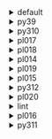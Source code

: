 <details>
<summary>default</summary>

| Platform | Dependency | Before | After | Explicit |
| -: | - | - | - | - |
| osx-arm64 |pip|23.3.1|24.0|true|
||pytest-cov|4.1.0|5.0.0|true|
||hatchling|1.21.1|1.24.2|true|
||hypothesis|6.97.4|6.103.2|true|
||pytest|8.0.0|8.2.2|true|
||polars|0.20.3|0.20.31|true|
||python|3.12.0|3.12.3|true|
||ca-certificates|2023.11.17|2024.6.2|false|
||libcxx|16.0.6|17.0.6|false|
||llvm-openmp|17.0.5|18.1.7|false|
||packaging|23.2|24.1|false|
||setuptools|68.2.2|70.0.0|false|
||tzdata|2023c|2024a|false|
||coverage|7.4.4|7.5.3|false|
||importlib-metadata|7.0.1|7.1.0|false|
||libexpat|2.5.0|2.6.2|false|
||libsqlite|3.44.2|3.46.0|false|
||libzlib|1.2.13|1.3.1|false|
||ncurses|6.4|6.5|false|
||openssl|3.2.0|3.3.1|false|
||pluggy|1.4.0|1.5.0|false|
||trove-classifiers|2024.1.8|2024.5.22|false|
||wheel|0.41.3|0.43.0|false|
||zipp|3.17.0|3.19.2|false|
||libopenblas|0.3.25|0.3.27|false|
||numpy|1.26.2|1.26.4|false|
||libblas|20_osxarm64_openblas|22_osxarm64_openblas|false|
||libcblas|20_osxarm64_openblas|22_osxarm64_openblas|false|
||libgfortran|13_2_0_hd922786_1|13_2_0_hd922786_3|false|
||libgfortran5|hf226fd6_1|hf226fd6_3|false|
||liblapack|20_osxarm64_openblas|22_osxarm64_openblas|false|
| win-64 |pip|23.3.2|24.0|true|
||pytest-cov|4.1.0|5.0.0|true|
||hatchling|1.21.1|1.24.2|true|
||hypothesis|6.97.4|6.103.2|true|
||pytest|8.0.0|8.2.2|true|
||polars|0.20.6|0.20.31|true|
||python|3.12.1|3.12.3|true|
||typing_extensions|4.9.0||false|
||ca-certificates|2023.11.17|2024.6.2|false|
||packaging|23.2|24.1|false|
||setuptools|69.0.3|70.0.0|false|
||tzdata|2023d|2024a|false|
||coverage|7.4.4|7.5.3|false|
||importlib-metadata|7.0.1|7.1.0|false|
||intel-openmp|2024.0.0|2024.1.0|false|
||libexpat|2.5.0|2.6.2|false|
||libhwloc|2.9.3|2.10.0|false|
||libsqlite|3.44.2|3.46.0|false|
||libzlib|1.2.13|1.3.1|false|
||mkl|2024.0.0|2024.1.0|false|
||openssl|3.2.1|3.3.1|false|
||pluggy|1.4.0|1.5.0|false|
||tbb|2021.11.0|2021.12.0|false|
||trove-classifiers|2024.1.8|2024.5.22|false|
||vc14_runtime|14.38.33130|14.40.33810|false|
||vs2015_runtime|14.38.33130|14.40.33810|false|
||wheel|0.42.0|0.43.0|false|
||zipp|3.17.0|3.19.2|false|
||libxml2|2.12.4|2.12.7|false|
||numpy|1.26.3|1.26.4|false|
||libblas|21_win64_mkl|22_win64_mkl|false|
||libcblas|21_win64_mkl|22_win64_mkl|false|
||liblapack|21_win64_mkl|22_win64_mkl|false|
||vc|hcf57466_18|h8a93ad2_20|false|
| osx-64 |pip|23.3.2|24.0|true|
||pytest-cov|4.1.0|5.0.0|true|
||hatchling|1.21.1|1.24.2|true|
||hypothesis|6.97.4|6.103.2|true|
||pytest|8.0.0|8.2.2|true|
||polars|0.20.6|0.20.31|true|
||python|3.12.1|3.12.3|true|
||ca-certificates|2023.11.17|2024.6.2|false|
||libcxx|16.0.6|17.0.6|false|
||llvm-openmp|17.0.6|18.1.7|false|
||packaging|23.2|24.1|false|
||setuptools|69.0.3|70.0.0|false|
||tzdata|2023d|2024a|false|
||coverage|7.4.4|7.5.3|false|
||importlib-metadata|7.0.1|7.1.0|false|
||libexpat|2.5.0|2.6.2|false|
||libsqlite|3.44.2|3.46.0|false|
||libzlib|1.2.13|1.3.1|false|
||ncurses|6.4|6.5|false|
||openssl|3.2.1|3.3.1|false|
||pluggy|1.4.0|1.5.0|false|
||trove-classifiers|2024.1.8|2024.5.22|false|
||wheel|0.42.0|0.43.0|false|
||zipp|3.17.0|3.19.2|false|
||libopenblas|0.3.26|0.3.27|false|
||numpy|1.26.3|1.26.4|false|
||libblas|21_osx64_openblas|22_osx64_openblas|false|
||libcblas|21_osx64_openblas|22_osx64_openblas|false|
||libgfortran|13_2_0_h97931a8_2|13_2_0_h97931a8_3|false|
||libgfortran5|h2873a65_2|h2873a65_3|false|
||liblapack|21_osx64_openblas|22_osx64_openblas|false|
| linux-64 |pip|23.3.2|24.0|true|
||pytest-cov|4.1.0|5.0.0|true|
||hatchling|1.21.1|1.24.2|true|
||hypothesis|6.97.4|6.103.2|true|
||pytest|8.0.0|8.2.2|true|
||polars|0.20.6|0.20.31|true|
||python|3.12.1|3.12.3|true|
||ca-certificates|2023.11.17|2024.6.2|false|
||packaging|23.2|24.1|false|
||setuptools|69.0.3|70.0.0|false|
||tzdata|2023d|2024a|false|
||coverage|7.4.4|7.5.3|false|
||importlib-metadata|7.0.1|7.1.0|false|
||libexpat|2.5.0|2.6.2|false|
||libsqlite|3.44.2|3.46.0|false|
||libzlib|1.2.13|1.3.1|false|
||ncurses|6.4|6.5|false|
||openssl|3.2.1|3.3.1|false|
||pluggy|1.4.0|1.5.0|false|
||trove-classifiers|2024.1.8|2024.5.22|false|
||wheel|0.42.0|0.43.0|false|
||zipp|3.17.0|3.19.2|false|
||libopenblas|0.3.26|0.3.27|false|
||numpy|1.26.3|1.26.4|false|
||ld_impl_linux-64|h41732ed_0|hf3520f5_4|false|
||libblas|21_linux64_openblas|22_linux64_openblas|false|
||libcblas|21_linux64_openblas|22_linux64_openblas|false|
||libgcc-ng|h807b86a_4|h77fa898_9|false|
||libgfortran-ng|h69a702a_4|h69a702a_9|false|
||libgfortran5|ha4646dd_4|h3d2ce59_9|false|
||libgomp|h807b86a_4|h77fa898_9|false|
||liblapack|21_linux64_openblas|22_linux64_openblas|false|
||libstdcxx-ng|h7e041cc_4|hc0a3c3a_9|false|

</details>

<details>
<summary>py39</summary>

| Platform | Dependency | Before | After | Explicit |
| -: | - | - | - | - |
| osx-arm64 |pip|23.3.2|24.0|true|
||pytest-cov|4.1.0|5.0.0|true|
||hatchling|1.21.1|1.24.2|true|
||hypothesis|6.97.1|6.103.2|true|
||pytest|8.0.0|8.2.2|true|
||polars|0.20.6|0.20.31|true|
||python|3.9.18|3.9.19|true|
||ca-certificates|2023.11.17|2024.6.2|false|
||libcxx|16.0.6|17.0.6|false|
||llvm-openmp|17.0.6|18.1.7|false|
||packaging|23.2|24.1|false|
||setuptools|69.0.3|70.0.0|false|
||tzdata|2023d|2024a|false|
||coverage|7.4.4|7.5.3|false|
||importlib-metadata|7.0.1|7.1.0|false|
||libsqlite|3.44.2|3.46.0|false|
||libzlib|1.2.13|1.3.1|false|
||ncurses|6.4|6.5|false|
||openssl|3.2.0|3.3.1|false|
||pluggy|1.4.0|1.5.0|false|
||trove-classifiers|2024.1.8|2024.5.22|false|
||typing_extensions|4.9.0|4.12.2|false|
||wheel|0.42.0|0.43.0|false|
||zipp|3.17.0|3.19.2|false|
||libopenblas|0.3.26|0.3.27|false|
||numpy|1.26.3|1.26.4|false|
||libblas|21_osxarm64_openblas|22_osxarm64_openblas|false|
||libcblas|21_osxarm64_openblas|22_osxarm64_openblas|false|
||libgfortran|13_2_0_hd922786_2|13_2_0_hd922786_3|false|
||libgfortran5|hf226fd6_2|hf226fd6_3|false|
||liblapack|21_osxarm64_openblas|22_osxarm64_openblas|false|
| win-64 |pip|23.3.2|24.0|true|
||pytest-cov|4.1.0|5.0.0|true|
||hatchling|1.21.1|1.24.2|true|
||hypothesis|6.97.4|6.103.2|true|
||pytest|8.0.0|8.2.2|true|
||polars|0.20.6|0.20.31|true|
||python|3.9.18|3.9.19|true|
||ca-certificates|2023.11.17|2024.6.2|false|
||packaging|23.2|24.1|false|
||setuptools|69.0.3|70.0.0|false|
||tzdata|2023d|2024a|false|
||coverage|7.4.4|7.5.3|false|
||importlib-metadata|7.0.1|7.1.0|false|
||intel-openmp|2024.0.0|2024.1.0|false|
||libhwloc|2.9.3|2.10.0|false|
||libsqlite|3.44.2|3.46.0|false|
||libzlib|1.2.13|1.3.1|false|
||mkl|2024.0.0|2024.1.0|false|
||openssl|3.2.1|3.3.1|false|
||pluggy|1.4.0|1.5.0|false|
||tbb|2021.11.0|2021.12.0|false|
||trove-classifiers|2024.1.8|2024.5.22|false|
||typing_extensions|4.9.0|4.12.2|false|
||vc14_runtime|14.38.33130|14.40.33810|false|
||vs2015_runtime|14.38.33130|14.40.33810|false|
||wheel|0.42.0|0.43.0|false|
||zipp|3.17.0|3.19.2|false|
||libxml2|2.12.4|2.12.7|false|
||numpy|1.26.3|1.26.4|false|
||libblas|21_win64_mkl|22_win64_mkl|false|
||libcblas|21_win64_mkl|22_win64_mkl|false|
||liblapack|21_win64_mkl|22_win64_mkl|false|
||vc|hcf57466_18|h8a93ad2_20|false|
| osx-64 |pip|23.3.2|24.0|true|
||pytest-cov|4.1.0|5.0.0|true|
||hatchling|1.21.1|1.24.2|true|
||hypothesis|6.97.4|6.103.2|true|
||pytest|8.0.0|8.2.2|true|
||polars|0.20.6|0.20.31|true|
||python|3.9.18|3.9.19|true|
||ca-certificates|2023.11.17|2024.6.2|false|
||libcxx|16.0.6|17.0.6|false|
||llvm-openmp|17.0.6|18.1.7|false|
||packaging|23.2|24.1|false|
||setuptools|69.0.3|70.0.0|false|
||tzdata|2023d|2024a|false|
||coverage|7.4.4|7.5.3|false|
||importlib-metadata|7.0.1|7.1.0|false|
||libsqlite|3.44.2|3.46.0|false|
||libzlib|1.2.13|1.3.1|false|
||ncurses|6.4|6.5|false|
||openssl|3.2.1|3.3.1|false|
||pluggy|1.4.0|1.5.0|false|
||trove-classifiers|2024.1.8|2024.5.22|false|
||typing_extensions|4.9.0|4.12.2|false|
||wheel|0.42.0|0.43.0|false|
||zipp|3.17.0|3.19.2|false|
||libopenblas|0.3.26|0.3.27|false|
||numpy|1.26.3|1.26.4|false|
||libblas|21_osx64_openblas|22_osx64_openblas|false|
||libcblas|21_osx64_openblas|22_osx64_openblas|false|
||libgfortran|13_2_0_h97931a8_2|13_2_0_h97931a8_3|false|
||libgfortran5|h2873a65_2|h2873a65_3|false|
||liblapack|21_osx64_openblas|22_osx64_openblas|false|
| linux-64 |pip|23.3.2|24.0|true|
||pytest-cov|4.1.0|5.0.0|true|
||hatchling|1.21.1|1.24.2|true|
||hypothesis|6.97.4|6.103.2|true|
||pytest|8.0.0|8.2.2|true|
||polars|0.20.6|0.20.31|true|
||python|3.9.18|3.9.19|true|
||ca-certificates|2023.11.17|2024.6.2|false|
||packaging|23.2|24.1|false|
||setuptools|69.0.3|70.0.0|false|
||tzdata|2023d|2024a|false|
||coverage|7.4.4|7.5.3|false|
||importlib-metadata|7.0.1|7.1.0|false|
||libsqlite|3.44.2|3.46.0|false|
||libzlib|1.2.13|1.3.1|false|
||ncurses|6.4|6.5|false|
||openssl|3.2.1|3.3.1|false|
||pluggy|1.4.0|1.5.0|false|
||trove-classifiers|2024.1.8|2024.5.22|false|
||typing_extensions|4.9.0|4.12.2|false|
||wheel|0.42.0|0.43.0|false|
||zipp|3.17.0|3.19.2|false|
||libopenblas|0.3.26|0.3.27|false|
||numpy|1.26.3|1.26.4|false|
||ld_impl_linux-64|h41732ed_0|hf3520f5_4|false|
||libblas|21_linux64_openblas|22_linux64_openblas|false|
||libcblas|21_linux64_openblas|22_linux64_openblas|false|
||libgcc-ng|h807b86a_4|h77fa898_9|false|
||libgfortran-ng|h69a702a_4|h69a702a_9|false|
||libgfortran5|ha4646dd_4|h3d2ce59_9|false|
||libgomp|h807b86a_4|h77fa898_9|false|
||liblapack|21_linux64_openblas|22_linux64_openblas|false|
||libstdcxx-ng|h7e041cc_4|hc0a3c3a_9|false|

</details>

<details>
<summary>py310</summary>

| Platform | Dependency | Before | After | Explicit |
| -: | - | - | - | - |
| osx-arm64 |pip|23.3.2|24.0|true|
||pytest-cov|4.1.0|5.0.0|true|
||hatchling|1.21.1|1.24.2|true|
||hypothesis|6.97.1|6.103.2|true|
||pytest|8.0.0|8.2.2|true|
||polars|0.20.6|0.20.31|true|
||python|3.10.13|3.10.14|true|
||ca-certificates|2023.11.17|2024.6.2|false|
||libcxx|16.0.6|17.0.6|false|
||llvm-openmp|17.0.6|18.1.7|false|
||packaging|23.2|24.1|false|
||setuptools|69.0.3|70.0.0|false|
||tzdata|2023d|2024a|false|
||coverage|7.4.4|7.5.3|false|
||importlib-metadata|7.0.1|7.1.0|false|
||libsqlite|3.44.2|3.46.0|false|
||libzlib|1.2.13|1.3.1|false|
||ncurses|6.4|6.5|false|
||openssl|3.2.0|3.3.1|false|
||pluggy|1.4.0|1.5.0|false|
||trove-classifiers|2024.1.8|2024.5.22|false|
||typing_extensions|4.9.0|4.12.2|false|
||wheel|0.42.0|0.43.0|false|
||zipp|3.17.0|3.19.2|false|
||libopenblas|0.3.26|0.3.27|false|
||numpy|1.26.3|1.26.4|false|
||libblas|21_osxarm64_openblas|22_osxarm64_openblas|false|
||libcblas|21_osxarm64_openblas|22_osxarm64_openblas|false|
||libgfortran|13_2_0_hd922786_2|13_2_0_hd922786_3|false|
||libgfortran5|hf226fd6_2|hf226fd6_3|false|
||liblapack|21_osxarm64_openblas|22_osxarm64_openblas|false|
| win-64 |pip|23.3.2|24.0|true|
||pytest-cov|4.1.0|5.0.0|true|
||hatchling|1.21.1|1.24.2|true|
||hypothesis|6.97.4|6.103.2|true|
||pytest|8.0.0|8.2.2|true|
||polars|0.20.6|0.20.31|true|
||python|3.10.13|3.10.14|true|
||ca-certificates|2023.11.17|2024.6.2|false|
||packaging|23.2|24.1|false|
||setuptools|69.0.3|70.0.0|false|
||tzdata|2023d|2024a|false|
||coverage|7.4.4|7.5.3|false|
||importlib-metadata|7.0.1|7.1.0|false|
||intel-openmp|2024.0.0|2024.1.0|false|
||libhwloc|2.9.3|2.10.0|false|
||libsqlite|3.44.2|3.46.0|false|
||libzlib|1.2.13|1.3.1|false|
||mkl|2024.0.0|2024.1.0|false|
||openssl|3.2.1|3.3.1|false|
||pluggy|1.4.0|1.5.0|false|
||tbb|2021.11.0|2021.12.0|false|
||trove-classifiers|2024.1.8|2024.5.22|false|
||typing_extensions|4.9.0|4.12.2|false|
||vc14_runtime|14.38.33130|14.40.33810|false|
||vs2015_runtime|14.38.33130|14.40.33810|false|
||wheel|0.42.0|0.43.0|false|
||zipp|3.17.0|3.19.2|false|
||libxml2|2.12.4|2.12.7|false|
||numpy|1.26.3|1.26.4|false|
||libblas|21_win64_mkl|22_win64_mkl|false|
||libcblas|21_win64_mkl|22_win64_mkl|false|
||liblapack|21_win64_mkl|22_win64_mkl|false|
||vc|hcf57466_18|h8a93ad2_20|false|
| osx-64 |pip|23.3.2|24.0|true|
||pytest-cov|4.1.0|5.0.0|true|
||hatchling|1.21.1|1.24.2|true|
||hypothesis|6.97.4|6.103.2|true|
||pytest|8.0.0|8.2.2|true|
||polars|0.20.6|0.20.31|true|
||python|3.10.13|3.10.14|true|
||ca-certificates|2023.11.17|2024.6.2|false|
||libcxx|16.0.6|17.0.6|false|
||llvm-openmp|17.0.6|18.1.7|false|
||packaging|23.2|24.1|false|
||setuptools|69.0.3|70.0.0|false|
||tzdata|2023d|2024a|false|
||coverage|7.4.4|7.5.3|false|
||importlib-metadata|7.0.1|7.1.0|false|
||libsqlite|3.44.2|3.46.0|false|
||libzlib|1.2.13|1.3.1|false|
||ncurses|6.4|6.5|false|
||openssl|3.2.1|3.3.1|false|
||pluggy|1.4.0|1.5.0|false|
||trove-classifiers|2024.1.8|2024.5.22|false|
||typing_extensions|4.9.0|4.12.2|false|
||wheel|0.42.0|0.43.0|false|
||zipp|3.17.0|3.19.2|false|
||libopenblas|0.3.26|0.3.27|false|
||numpy|1.26.3|1.26.4|false|
||libblas|21_osx64_openblas|22_osx64_openblas|false|
||libcblas|21_osx64_openblas|22_osx64_openblas|false|
||libgfortran|13_2_0_h97931a8_2|13_2_0_h97931a8_3|false|
||libgfortran5|h2873a65_2|h2873a65_3|false|
||liblapack|21_osx64_openblas|22_osx64_openblas|false|
| linux-64 |pip|23.3.2|24.0|true|
||pytest-cov|4.1.0|5.0.0|true|
||hatchling|1.21.1|1.24.2|true|
||hypothesis|6.97.4|6.103.2|true|
||pytest|8.0.0|8.2.2|true|
||polars|0.20.6|0.20.31|true|
||python|3.10.13|3.10.14|true|
||ca-certificates|2023.11.17|2024.6.2|false|
||packaging|23.2|24.1|false|
||setuptools|69.0.3|70.0.0|false|
||tzdata|2023d|2024a|false|
||coverage|7.4.4|7.5.3|false|
||importlib-metadata|7.0.1|7.1.0|false|
||libsqlite|3.44.2|3.46.0|false|
||libzlib|1.2.13|1.3.1|false|
||ncurses|6.4|6.5|false|
||openssl|3.2.1|3.3.1|false|
||pluggy|1.4.0|1.5.0|false|
||trove-classifiers|2024.1.8|2024.5.22|false|
||typing_extensions|4.9.0|4.12.2|false|
||wheel|0.42.0|0.43.0|false|
||zipp|3.17.0|3.19.2|false|
||libopenblas|0.3.26|0.3.27|false|
||numpy|1.26.3|1.26.4|false|
||ld_impl_linux-64|h41732ed_0|hf3520f5_4|false|
||libblas|21_linux64_openblas|22_linux64_openblas|false|
||libcblas|21_linux64_openblas|22_linux64_openblas|false|
||libgcc-ng|h807b86a_4|h77fa898_9|false|
||libgfortran-ng|h69a702a_4|h69a702a_9|false|
||libgfortran5|ha4646dd_4|h3d2ce59_9|false|
||libgomp|h807b86a_4|h77fa898_9|false|
||liblapack|21_linux64_openblas|22_linux64_openblas|false|
||libstdcxx-ng|h7e041cc_4|hc0a3c3a_9|false|

</details>

<details>
<summary>pl017</summary>

| Platform | Dependency | Before | After | Explicit |
| -: | - | - | - | - |
| osx-arm64 |pip|23.3.2|24.0|true|
||pytest-cov|4.1.0|5.0.0|true|
||hatchling|1.21.1|1.24.2|true|
||hypothesis|6.97.1|6.103.2|true|
||pytest|8.0.0|8.2.2|true|
||ca-certificates|2023.11.17|2024.6.2|false|
||libcxx|16.0.6|17.0.6|false|
||llvm-openmp|17.0.6|18.1.7|false|
||packaging|23.2|24.1|false|
||setuptools|69.0.3|70.0.0|false|
||tzdata|2023d|2024a|false|
||coverage|7.4.4|7.5.3|false|
||importlib-metadata|7.0.1|7.1.0|false|
||libsqlite|3.45.2|3.46.0|false|
||libzlib|1.2.13|1.3.1|false|
||ncurses|6.4.20240210|6.5|false|
||openssl|3.2.1|3.3.1|false|
||pluggy|1.4.0|1.5.0|false|
||trove-classifiers|2024.1.8|2024.5.22|false|
||typing_extensions|4.9.0|4.12.2|false|
||wheel|0.42.0|0.43.0|false|
||zipp|3.17.0|3.19.2|false|
||libopenblas|0.3.26|0.3.27|false|
||libblas|21_osxarm64_openblas|22_osxarm64_openblas|false|
||libcblas|21_osxarm64_openblas|22_osxarm64_openblas|false|
||libgfortran|13_2_0_hd922786_2|13_2_0_hd922786_3|false|
||libgfortran5|hf226fd6_2|hf226fd6_3|false|
||liblapack|21_osxarm64_openblas|22_osxarm64_openblas|false|
| win-64 |pip|23.3.2|24.0|true|
||pytest-cov|4.1.0|5.0.0|true|
||hatchling|1.21.1|1.24.2|true|
||hypothesis|6.97.4|6.103.2|true|
||pytest|8.0.0|8.2.2|true|
||ca-certificates|2023.11.17|2024.6.2|false|
||packaging|23.2|24.1|false|
||setuptools|69.0.3|70.0.0|false|
||tzdata|2023d|2024a|false|
||coverage|7.4.4|7.5.3|false|
||importlib-metadata|7.0.1|7.1.0|false|
||intel-openmp|2024.0.0|2024.1.0|false|
||libhwloc|2.9.3|2.10.0|false|
||libsqlite|3.45.2|3.46.0|false|
||libzlib|1.2.13|1.3.1|false|
||mkl|2024.0.0|2024.1.0|false|
||openssl|3.2.1|3.3.1|false|
||pluggy|1.4.0|1.5.0|false|
||tbb|2021.11.0|2021.12.0|false|
||trove-classifiers|2024.1.8|2024.5.22|false|
||typing_extensions|4.9.0|4.12.2|false|
||vc14_runtime|14.38.33130|14.40.33810|false|
||vs2015_runtime|14.38.33130|14.40.33810|false|
||wheel|0.42.0|0.43.0|false|
||zipp|3.17.0|3.19.2|false|
||libxml2|2.12.4|2.12.7|false|
||libblas|21_win64_mkl|22_win64_mkl|false|
||libcblas|21_win64_mkl|22_win64_mkl|false|
||liblapack|21_win64_mkl|22_win64_mkl|false|
||vc|hcf57466_18|h8a93ad2_20|false|
| osx-64 |pip|23.3.2|24.0|true|
||pytest-cov|4.1.0|5.0.0|true|
||hatchling|1.21.1|1.24.2|true|
||hypothesis|6.97.4|6.103.2|true|
||pytest|8.0.0|8.2.2|true|
||ca-certificates|2023.11.17|2024.6.2|false|
||libcxx|16.0.6|17.0.6|false|
||llvm-openmp|17.0.6|18.1.7|false|
||packaging|23.2|24.1|false|
||setuptools|69.0.3|70.0.0|false|
||tzdata|2023d|2024a|false|
||coverage|7.4.4|7.5.3|false|
||importlib-metadata|7.0.1|7.1.0|false|
||libsqlite|3.45.2|3.46.0|false|
||libzlib|1.2.13|1.3.1|false|
||ncurses|6.4.20240210|6.5|false|
||openssl|3.2.1|3.3.1|false|
||pluggy|1.4.0|1.5.0|false|
||trove-classifiers|2024.1.8|2024.5.22|false|
||typing_extensions|4.9.0|4.12.2|false|
||wheel|0.42.0|0.43.0|false|
||zipp|3.17.0|3.19.2|false|
||libopenblas|0.3.26|0.3.27|false|
||libblas|21_osx64_openblas|22_osx64_openblas|false|
||libcblas|21_osx64_openblas|22_osx64_openblas|false|
||libgfortran|13_2_0_h97931a8_2|13_2_0_h97931a8_3|false|
||libgfortran5|h2873a65_2|h2873a65_3|false|
||liblapack|21_osx64_openblas|22_osx64_openblas|false|
| linux-64 |pip|23.3.2|24.0|true|
||pytest-cov|4.1.0|5.0.0|true|
||hatchling|1.21.1|1.24.2|true|
||hypothesis|6.97.4|6.103.2|true|
||pytest|8.0.0|8.2.2|true|
||ca-certificates|2023.11.17|2024.6.2|false|
||packaging|23.2|24.1|false|
||setuptools|69.0.3|70.0.0|false|
||tzdata|2023d|2024a|false|
||coverage|7.4.4|7.5.3|false|
||importlib-metadata|7.0.1|7.1.0|false|
||libsqlite|3.45.2|3.46.0|false|
||libzlib|1.2.13|1.3.1|false|
||ncurses|6.4.20240210|6.5|false|
||openssl|3.2.1|3.3.1|false|
||pluggy|1.4.0|1.5.0|false|
||trove-classifiers|2024.1.8|2024.5.22|false|
||typing_extensions|4.9.0|4.12.2|false|
||wheel|0.42.0|0.43.0|false|
||zipp|3.17.0|3.19.2|false|
||libopenblas|0.3.26|0.3.27|false|
||ld_impl_linux-64|h41732ed_0|hf3520f5_4|false|
||libblas|21_linux64_openblas|22_linux64_openblas|false|
||libcblas|21_linux64_openblas|22_linux64_openblas|false|
||libgcc-ng|h807b86a_4|h77fa898_9|false|
||libgfortran-ng|h69a702a_4|h69a702a_9|false|
||libgfortran5|ha4646dd_4|h3d2ce59_9|false|
||libgomp|h807b86a_4|h77fa898_9|false|
||liblapack|21_linux64_openblas|22_linux64_openblas|false|
||libstdcxx-ng|h7e041cc_4|hc0a3c3a_9|false|

</details>

<details>
<summary>pl018</summary>

| Platform | Dependency | Before | After | Explicit |
| -: | - | - | - | - |
| osx-arm64 |pip|23.3.2|24.0|true|
||pytest-cov|4.1.0|5.0.0|true|
||hatchling|1.21.1|1.24.2|true|
||hypothesis|6.97.1|6.103.2|true|
||pytest|8.0.0|8.2.2|true|
||ca-certificates|2023.11.17|2024.6.2|false|
||libcxx|16.0.6|17.0.6|false|
||llvm-openmp|17.0.6|18.1.7|false|
||packaging|23.2|24.1|false|
||setuptools|69.0.3|70.0.0|false|
||tzdata|2023d|2024a|false|
||coverage|7.4.4|7.5.3|false|
||importlib-metadata|7.0.1|7.1.0|false|
||libsqlite|3.45.2|3.46.0|false|
||libzlib|1.2.13|1.3.1|false|
||ncurses|6.4.20240210|6.5|false|
||openssl|3.2.1|3.3.1|false|
||pluggy|1.4.0|1.5.0|false|
||trove-classifiers|2024.1.8|2024.5.22|false|
||typing_extensions|4.9.0|4.12.2|false|
||wheel|0.42.0|0.43.0|false|
||zipp|3.17.0|3.19.2|false|
||libopenblas|0.3.26|0.3.27|false|
||libblas|21_osxarm64_openblas|22_osxarm64_openblas|false|
||libcblas|21_osxarm64_openblas|22_osxarm64_openblas|false|
||libgfortran|13_2_0_hd922786_2|13_2_0_hd922786_3|false|
||libgfortran5|hf226fd6_2|hf226fd6_3|false|
||liblapack|21_osxarm64_openblas|22_osxarm64_openblas|false|
| win-64 |pip|23.3.2|24.0|true|
||pytest-cov|4.1.0|5.0.0|true|
||hatchling|1.21.1|1.24.2|true|
||hypothesis|6.97.4|6.103.2|true|
||pytest|8.0.0|8.2.2|true|
||ca-certificates|2023.11.17|2024.6.2|false|
||packaging|23.2|24.1|false|
||setuptools|69.0.3|70.0.0|false|
||tzdata|2023d|2024a|false|
||coverage|7.4.4|7.5.3|false|
||importlib-metadata|7.0.1|7.1.0|false|
||intel-openmp|2024.0.0|2024.1.0|false|
||libhwloc|2.9.3|2.10.0|false|
||libsqlite|3.45.2|3.46.0|false|
||libzlib|1.2.13|1.3.1|false|
||mkl|2024.0.0|2024.1.0|false|
||openssl|3.2.1|3.3.1|false|
||pluggy|1.4.0|1.5.0|false|
||tbb|2021.11.0|2021.12.0|false|
||trove-classifiers|2024.1.8|2024.5.22|false|
||typing_extensions|4.9.0|4.12.2|false|
||vc14_runtime|14.38.33130|14.40.33810|false|
||vs2015_runtime|14.38.33130|14.40.33810|false|
||wheel|0.42.0|0.43.0|false|
||zipp|3.17.0|3.19.2|false|
||libxml2|2.12.4|2.12.7|false|
||libblas|21_win64_mkl|22_win64_mkl|false|
||libcblas|21_win64_mkl|22_win64_mkl|false|
||liblapack|21_win64_mkl|22_win64_mkl|false|
||vc|hcf57466_18|h8a93ad2_20|false|
| osx-64 |pip|23.3.2|24.0|true|
||pytest-cov|4.1.0|5.0.0|true|
||hatchling|1.21.1|1.24.2|true|
||hypothesis|6.97.4|6.103.2|true|
||pytest|8.0.0|8.2.2|true|
||ca-certificates|2023.11.17|2024.6.2|false|
||libcxx|16.0.6|17.0.6|false|
||llvm-openmp|17.0.6|18.1.7|false|
||packaging|23.2|24.1|false|
||setuptools|69.0.3|70.0.0|false|
||tzdata|2023d|2024a|false|
||coverage|7.4.4|7.5.3|false|
||importlib-metadata|7.0.1|7.1.0|false|
||libsqlite|3.45.2|3.46.0|false|
||libzlib|1.2.13|1.3.1|false|
||ncurses|6.4.20240210|6.5|false|
||openssl|3.2.1|3.3.1|false|
||pluggy|1.4.0|1.5.0|false|
||trove-classifiers|2024.1.8|2024.5.22|false|
||typing_extensions|4.9.0|4.12.2|false|
||wheel|0.42.0|0.43.0|false|
||zipp|3.17.0|3.19.2|false|
||libopenblas|0.3.26|0.3.27|false|
||libblas|21_osx64_openblas|22_osx64_openblas|false|
||libcblas|21_osx64_openblas|22_osx64_openblas|false|
||libgfortran|13_2_0_h97931a8_2|13_2_0_h97931a8_3|false|
||libgfortran5|h2873a65_2|h2873a65_3|false|
||liblapack|21_osx64_openblas|22_osx64_openblas|false|
| linux-64 |pip|23.3.2|24.0|true|
||pytest-cov|4.1.0|5.0.0|true|
||hatchling|1.21.1|1.24.2|true|
||hypothesis|6.97.4|6.103.2|true|
||pytest|8.0.0|8.2.2|true|
||ca-certificates|2023.11.17|2024.6.2|false|
||packaging|23.2|24.1|false|
||setuptools|69.0.3|70.0.0|false|
||tzdata|2023d|2024a|false|
||coverage|7.4.4|7.5.3|false|
||importlib-metadata|7.0.1|7.1.0|false|
||libsqlite|3.45.2|3.46.0|false|
||libzlib|1.2.13|1.3.1|false|
||ncurses|6.4.20240210|6.5|false|
||openssl|3.2.1|3.3.1|false|
||pluggy|1.4.0|1.5.0|false|
||trove-classifiers|2024.1.8|2024.5.22|false|
||typing_extensions|4.9.0|4.12.2|false|
||wheel|0.42.0|0.43.0|false|
||zipp|3.17.0|3.19.2|false|
||libopenblas|0.3.26|0.3.27|false|
||ld_impl_linux-64|h41732ed_0|hf3520f5_4|false|
||libblas|21_linux64_openblas|22_linux64_openblas|false|
||libcblas|21_linux64_openblas|22_linux64_openblas|false|
||libgcc-ng|h807b86a_4|h77fa898_9|false|
||libgfortran-ng|h69a702a_4|h69a702a_9|false|
||libgfortran5|ha4646dd_4|h3d2ce59_9|false|
||libgomp|h807b86a_4|h77fa898_9|false|
||liblapack|21_linux64_openblas|22_linux64_openblas|false|
||libstdcxx-ng|h7e041cc_4|hc0a3c3a_9|false|

</details>

<details>
<summary>pl014</summary>

| Platform | Dependency | Before | After | Explicit |
| -: | - | - | - | - |
| osx-arm64 |pip|23.3.2|24.0|true|
||pytest-cov|4.1.0|5.0.0|true|
||hatchling|1.21.1|1.24.2|true|
||hypothesis|6.97.2|6.103.2|true|
||pytest|8.0.0|8.2.2|true|
||ca-certificates|2023.11.17|2024.6.2|false|
||libcxx|16.0.6|17.0.6|false|
||llvm-openmp|17.0.6|18.1.7|false|
||packaging|23.2|24.1|false|
||setuptools|69.0.3|70.0.0|false|
||tzdata|2023d|2024a|false|
||coverage|7.4.4|7.5.3|false|
||importlib-metadata|7.0.1|7.1.0|false|
||libsqlite|3.45.2|3.46.0|false|
||libzlib|1.2.13|1.3.1|false|
||ncurses|6.4.20240210|6.5|false|
||openssl|3.2.1|3.3.1|false|
||pluggy|1.4.0|1.5.0|false|
||trove-classifiers|2024.1.8|2024.5.22|false|
||wheel|0.42.0|0.43.0|false|
||zipp|3.17.0|3.19.2|false|
||libopenblas|0.3.26|0.3.27|false|
||libblas|21_osxarm64_openblas|22_osxarm64_openblas|false|
||libcblas|21_osxarm64_openblas|22_osxarm64_openblas|false|
||libgfortran|13_2_0_hd922786_2|13_2_0_hd922786_3|false|
||libgfortran5|hf226fd6_2|hf226fd6_3|false|
||liblapack|21_osxarm64_openblas|22_osxarm64_openblas|false|
| win-64 |pip|23.3.2|24.0|true|
||pytest-cov|4.1.0|5.0.0|true|
||hatchling|1.21.1|1.24.2|true|
||hypothesis|6.97.4|6.103.2|true|
||pytest|8.0.0|8.2.2|true|
||ca-certificates|2023.11.17|2024.6.2|false|
||packaging|23.2|24.1|false|
||setuptools|69.0.3|70.0.0|false|
||tzdata|2023d|2024a|false|
||coverage|7.4.4|7.5.3|false|
||importlib-metadata|7.0.1|7.1.0|false|
||intel-openmp|2024.0.0|2024.1.0|false|
||libhwloc|2.9.3|2.10.0|false|
||libsqlite|3.45.2|3.46.0|false|
||libzlib|1.2.13|1.3.1|false|
||mkl|2024.0.0|2024.1.0|false|
||openssl|3.2.1|3.3.1|false|
||pluggy|1.4.0|1.5.0|false|
||tbb|2021.11.0|2021.12.0|false|
||trove-classifiers|2024.1.8|2024.5.22|false|
||vc14_runtime|14.38.33130|14.40.33810|false|
||vs2015_runtime|14.38.33130|14.40.33810|false|
||wheel|0.42.0|0.43.0|false|
||zipp|3.17.0|3.19.2|false|
||libxml2|2.12.4|2.12.7|false|
||libblas|21_win64_mkl|22_win64_mkl|false|
||libcblas|21_win64_mkl|22_win64_mkl|false|
||liblapack|21_win64_mkl|22_win64_mkl|false|
||vc|hcf57466_18|h8a93ad2_20|false|
| osx-64 |pip|23.3.2|24.0|true|
||pytest-cov|4.1.0|5.0.0|true|
||hatchling|1.21.1|1.24.2|true|
||hypothesis|6.97.4|6.103.2|true|
||pytest|8.0.0|8.2.2|true|
||ca-certificates|2023.11.17|2024.6.2|false|
||libcxx|16.0.6|17.0.6|false|
||llvm-openmp|17.0.6|18.1.7|false|
||packaging|23.2|24.1|false|
||setuptools|69.0.3|70.0.0|false|
||tzdata|2023d|2024a|false|
||coverage|7.4.4|7.5.3|false|
||importlib-metadata|7.0.1|7.1.0|false|
||libsqlite|3.45.2|3.46.0|false|
||libzlib|1.2.13|1.3.1|false|
||ncurses|6.4.20240210|6.5|false|
||openssl|3.2.1|3.3.1|false|
||pluggy|1.4.0|1.5.0|false|
||trove-classifiers|2024.1.8|2024.5.22|false|
||wheel|0.42.0|0.43.0|false|
||zipp|3.17.0|3.19.2|false|
||libopenblas|0.3.26|0.3.27|false|
||libblas|21_osx64_openblas|22_osx64_openblas|false|
||libcblas|21_osx64_openblas|22_osx64_openblas|false|
||libgfortran|13_2_0_h97931a8_2|13_2_0_h97931a8_3|false|
||libgfortran5|h2873a65_2|h2873a65_3|false|
||liblapack|21_osx64_openblas|22_osx64_openblas|false|
| linux-64 |pip|23.3.2|24.0|true|
||pytest-cov|4.1.0|5.0.0|true|
||hatchling|1.21.1|1.24.2|true|
||hypothesis|6.97.4|6.103.2|true|
||pytest|8.0.0|8.2.2|true|
||ca-certificates|2023.11.17|2024.6.2|false|
||packaging|23.2|24.1|false|
||setuptools|69.0.3|70.0.0|false|
||tzdata|2023d|2024a|false|
||coverage|7.4.4|7.5.3|false|
||importlib-metadata|7.0.1|7.1.0|false|
||libsqlite|3.45.2|3.46.0|false|
||libzlib|1.2.13|1.3.1|false|
||ncurses|6.4.20240210|6.5|false|
||openssl|3.2.1|3.3.1|false|
||pluggy|1.4.0|1.5.0|false|
||trove-classifiers|2024.1.8|2024.5.22|false|
||wheel|0.42.0|0.43.0|false|
||zipp|3.17.0|3.19.2|false|
||libopenblas|0.3.26|0.3.27|false|
||ld_impl_linux-64|h41732ed_0|hf3520f5_4|false|
||libblas|21_linux64_openblas|22_linux64_openblas|false|
||libcblas|21_linux64_openblas|22_linux64_openblas|false|
||libgcc-ng|h807b86a_4|h77fa898_9|false|
||libgfortran-ng|h69a702a_4|h69a702a_9|false|
||libgfortran5|ha4646dd_4|h3d2ce59_9|false|
||libgomp|h807b86a_4|h77fa898_9|false|
||liblapack|21_linux64_openblas|22_linux64_openblas|false|
||libstdcxx-ng|h7e041cc_4|hc0a3c3a_9|false|

</details>

<details>
<summary>pl019</summary>

| Platform | Dependency | Before | After | Explicit |
| -: | - | - | - | - |
| osx-arm64 |pip|23.3.2|24.0|true|
||pytest-cov|4.1.0|5.0.0|true|
||hatchling|1.21.1|1.24.2|true|
||hypothesis|6.97.1|6.103.2|true|
||pytest|8.0.0|8.2.2|true|
||ca-certificates|2023.11.17|2024.6.2|false|
||libcxx|16.0.6|17.0.6|false|
||llvm-openmp|17.0.6|18.1.7|false|
||packaging|23.2|24.1|false|
||setuptools|69.0.3|70.0.0|false|
||tzdata|2023d|2024a|false|
||coverage|7.4.4|7.5.3|false|
||importlib-metadata|7.0.1|7.1.0|false|
||libsqlite|3.45.2|3.46.0|false|
||libzlib|1.2.13|1.3.1|false|
||ncurses|6.4.20240210|6.5|false|
||openssl|3.2.1|3.3.1|false|
||pluggy|1.4.0|1.5.0|false|
||trove-classifiers|2024.1.8|2024.5.22|false|
||typing_extensions|4.9.0|4.12.2|false|
||wheel|0.42.0|0.43.0|false|
||zipp|3.17.0|3.19.2|false|
||libopenblas|0.3.26|0.3.27|false|
||libblas|21_osxarm64_openblas|22_osxarm64_openblas|false|
||libcblas|21_osxarm64_openblas|22_osxarm64_openblas|false|
||libgfortran|13_2_0_hd922786_2|13_2_0_hd922786_3|false|
||libgfortran5|hf226fd6_2|hf226fd6_3|false|
||liblapack|21_osxarm64_openblas|22_osxarm64_openblas|false|
| win-64 |pip|23.3.2|24.0|true|
||pytest-cov|4.1.0|5.0.0|true|
||hatchling|1.21.1|1.24.2|true|
||hypothesis|6.97.4|6.103.2|true|
||pytest|8.0.0|8.2.2|true|
||ca-certificates|2023.11.17|2024.6.2|false|
||packaging|23.2|24.1|false|
||setuptools|69.0.3|70.0.0|false|
||tzdata|2023d|2024a|false|
||coverage|7.4.4|7.5.3|false|
||importlib-metadata|7.0.1|7.1.0|false|
||intel-openmp|2024.0.0|2024.1.0|false|
||libhwloc|2.9.3|2.10.0|false|
||libsqlite|3.45.2|3.46.0|false|
||libzlib|1.2.13|1.3.1|false|
||mkl|2024.0.0|2024.1.0|false|
||openssl|3.2.1|3.3.1|false|
||pluggy|1.4.0|1.5.0|false|
||tbb|2021.11.0|2021.12.0|false|
||trove-classifiers|2024.1.8|2024.5.22|false|
||vc14_runtime|14.38.33130|14.40.33810|false|
||vs2015_runtime|14.38.33130|14.40.33810|false|
||wheel|0.42.0|0.43.0|false|
||zipp|3.17.0|3.19.2|false|
||libxml2|2.12.4|2.12.7|false|
||libblas|21_win64_mkl|22_win64_mkl|false|
||libcblas|21_win64_mkl|22_win64_mkl|false|
||liblapack|21_win64_mkl|22_win64_mkl|false|
||vc|hcf57466_18|h8a93ad2_20|false|
| osx-64 |pip|23.3.2|24.0|true|
||pytest-cov|4.1.0|5.0.0|true|
||hatchling|1.21.1|1.24.2|true|
||hypothesis|6.97.4|6.103.2|true|
||pytest|8.0.0|8.2.2|true|
||ca-certificates|2023.11.17|2024.6.2|false|
||libcxx|16.0.6|17.0.6|false|
||llvm-openmp|17.0.6|18.1.7|false|
||packaging|23.2|24.1|false|
||setuptools|69.0.3|70.0.0|false|
||tzdata|2023d|2024a|false|
||coverage|7.4.4|7.5.3|false|
||importlib-metadata|7.0.1|7.1.0|false|
||libsqlite|3.45.2|3.46.0|false|
||libzlib|1.2.13|1.3.1|false|
||ncurses|6.4.20240210|6.5|false|
||openssl|3.2.1|3.3.1|false|
||pluggy|1.4.0|1.5.0|false|
||trove-classifiers|2024.1.8|2024.5.22|false|
||typing_extensions|4.9.0|4.12.2|false|
||wheel|0.42.0|0.43.0|false|
||zipp|3.17.0|3.19.2|false|
||libopenblas|0.3.26|0.3.27|false|
||libblas|21_osx64_openblas|22_osx64_openblas|false|
||libcblas|21_osx64_openblas|22_osx64_openblas|false|
||libgfortran|13_2_0_h97931a8_2|13_2_0_h97931a8_3|false|
||libgfortran5|h2873a65_2|h2873a65_3|false|
||liblapack|21_osx64_openblas|22_osx64_openblas|false|
| linux-64 |pip|23.3.2|24.0|true|
||pytest-cov|4.1.0|5.0.0|true|
||hatchling|1.21.1|1.24.2|true|
||hypothesis|6.97.4|6.103.2|true|
||pytest|8.0.0|8.2.2|true|
||ca-certificates|2023.11.17|2024.6.2|false|
||packaging|23.2|24.1|false|
||setuptools|69.0.3|70.0.0|false|
||tzdata|2023d|2024a|false|
||coverage|7.4.4|7.5.3|false|
||importlib-metadata|7.0.1|7.1.0|false|
||libsqlite|3.45.2|3.46.0|false|
||libzlib|1.2.13|1.3.1|false|
||ncurses|6.4.20240210|6.5|false|
||openssl|3.2.1|3.3.1|false|
||pluggy|1.4.0|1.5.0|false|
||trove-classifiers|2024.1.8|2024.5.22|false|
||typing_extensions|4.9.0|4.12.2|false|
||wheel|0.42.0|0.43.0|false|
||zipp|3.17.0|3.19.2|false|
||libopenblas|0.3.26|0.3.27|false|
||ld_impl_linux-64|h41732ed_0|hf3520f5_4|false|
||libblas|21_linux64_openblas|22_linux64_openblas|false|
||libcblas|21_linux64_openblas|22_linux64_openblas|false|
||libgcc-ng|h807b86a_4|h77fa898_9|false|
||libgfortran-ng|h69a702a_4|h69a702a_9|false|
||libgfortran5|ha4646dd_4|h3d2ce59_9|false|
||libgomp|h807b86a_4|h77fa898_9|false|
||liblapack|21_linux64_openblas|22_linux64_openblas|false|
||libstdcxx-ng|h7e041cc_4|hc0a3c3a_9|false|

</details>

<details>
<summary>pl015</summary>

| Platform | Dependency | Before | After | Explicit |
| -: | - | - | - | - |
| osx-arm64 |pip|23.3.2|24.0|true|
||pytest-cov|4.1.0|5.0.0|true|
||hatchling|1.21.1|1.24.2|true|
||hypothesis|6.97.2|6.103.2|true|
||pytest|8.0.0|8.2.2|true|
||ca-certificates|2023.11.17|2024.6.2|false|
||libcxx|16.0.6|17.0.6|false|
||llvm-openmp|17.0.6|18.1.7|false|
||packaging|23.2|24.1|false|
||setuptools|69.0.3|70.0.0|false|
||tzdata|2023d|2024a|false|
||coverage|7.4.4|7.5.3|false|
||importlib-metadata|7.0.1|7.1.0|false|
||libsqlite|3.45.2|3.46.0|false|
||libzlib|1.2.13|1.3.1|false|
||ncurses|6.4.20240210|6.5|false|
||openssl|3.2.1|3.3.1|false|
||pluggy|1.4.0|1.5.0|false|
||trove-classifiers|2024.1.8|2024.5.22|false|
||wheel|0.42.0|0.43.0|false|
||zipp|3.17.0|3.19.2|false|
||libopenblas|0.3.26|0.3.27|false|
||libblas|21_osxarm64_openblas|22_osxarm64_openblas|false|
||libcblas|21_osxarm64_openblas|22_osxarm64_openblas|false|
||libgfortran|13_2_0_hd922786_2|13_2_0_hd922786_3|false|
||libgfortran5|hf226fd6_2|hf226fd6_3|false|
||liblapack|21_osxarm64_openblas|22_osxarm64_openblas|false|
| win-64 |pip|23.3.2|24.0|true|
||pytest-cov|4.1.0|5.0.0|true|
||hatchling|1.21.1|1.24.2|true|
||hypothesis|6.97.4|6.103.2|true|
||pytest|8.0.0|8.2.2|true|
||ca-certificates|2023.11.17|2024.6.2|false|
||packaging|23.2|24.1|false|
||setuptools|69.0.3|70.0.0|false|
||tzdata|2023d|2024a|false|
||coverage|7.4.4|7.5.3|false|
||importlib-metadata|7.0.1|7.1.0|false|
||intel-openmp|2024.0.0|2024.1.0|false|
||libhwloc|2.9.3|2.10.0|false|
||libsqlite|3.45.2|3.46.0|false|
||libzlib|1.2.13|1.3.1|false|
||mkl|2024.0.0|2024.1.0|false|
||openssl|3.2.1|3.3.1|false|
||pluggy|1.4.0|1.5.0|false|
||tbb|2021.11.0|2021.12.0|false|
||trove-classifiers|2024.1.8|2024.5.22|false|
||vc14_runtime|14.38.33130|14.40.33810|false|
||vs2015_runtime|14.38.33130|14.40.33810|false|
||wheel|0.42.0|0.43.0|false|
||zipp|3.17.0|3.19.2|false|
||libxml2|2.12.4|2.12.7|false|
||libblas|21_win64_mkl|22_win64_mkl|false|
||libcblas|21_win64_mkl|22_win64_mkl|false|
||liblapack|21_win64_mkl|22_win64_mkl|false|
||vc|hcf57466_18|h8a93ad2_20|false|
| osx-64 |pip|23.3.2|24.0|true|
||pytest-cov|4.1.0|5.0.0|true|
||hatchling|1.21.1|1.24.2|true|
||hypothesis|6.97.4|6.103.2|true|
||pytest|8.0.0|8.2.2|true|
||ca-certificates|2023.11.17|2024.6.2|false|
||libcxx|16.0.6|17.0.6|false|
||llvm-openmp|17.0.6|18.1.7|false|
||packaging|23.2|24.1|false|
||setuptools|69.0.3|70.0.0|false|
||tzdata|2023d|2024a|false|
||coverage|7.4.4|7.5.3|false|
||importlib-metadata|7.0.1|7.1.0|false|
||libsqlite|3.45.2|3.46.0|false|
||libzlib|1.2.13|1.3.1|false|
||ncurses|6.4.20240210|6.5|false|
||openssl|3.2.1|3.3.1|false|
||pluggy|1.4.0|1.5.0|false|
||trove-classifiers|2024.1.8|2024.5.22|false|
||wheel|0.42.0|0.43.0|false|
||zipp|3.17.0|3.19.2|false|
||libopenblas|0.3.26|0.3.27|false|
||libblas|21_osx64_openblas|22_osx64_openblas|false|
||libcblas|21_osx64_openblas|22_osx64_openblas|false|
||libgfortran|13_2_0_h97931a8_2|13_2_0_h97931a8_3|false|
||libgfortran5|h2873a65_2|h2873a65_3|false|
||liblapack|21_osx64_openblas|22_osx64_openblas|false|
| linux-64 |pip|23.3.2|24.0|true|
||pytest-cov|4.1.0|5.0.0|true|
||hatchling|1.21.1|1.24.2|true|
||hypothesis|6.97.4|6.103.2|true|
||pytest|8.0.0|8.2.2|true|
||ca-certificates|2023.11.17|2024.6.2|false|
||packaging|23.2|24.1|false|
||setuptools|69.0.3|70.0.0|false|
||tzdata|2023d|2024a|false|
||coverage|7.4.4|7.5.3|false|
||importlib-metadata|7.0.1|7.1.0|false|
||libsqlite|3.45.2|3.46.0|false|
||libzlib|1.2.13|1.3.1|false|
||ncurses|6.4.20240210|6.5|false|
||openssl|3.2.1|3.3.1|false|
||pluggy|1.4.0|1.5.0|false|
||trove-classifiers|2024.1.8|2024.5.22|false|
||wheel|0.42.0|0.43.0|false|
||zipp|3.17.0|3.19.2|false|
||libopenblas|0.3.26|0.3.27|false|
||ld_impl_linux-64|h41732ed_0|hf3520f5_4|false|
||libblas|21_linux64_openblas|22_linux64_openblas|false|
||libcblas|21_linux64_openblas|22_linux64_openblas|false|
||libgcc-ng|h807b86a_4|h77fa898_9|false|
||libgfortran-ng|h69a702a_4|h69a702a_9|false|
||libgfortran5|ha4646dd_4|h3d2ce59_9|false|
||libgomp|h807b86a_4|h77fa898_9|false|
||liblapack|21_linux64_openblas|22_linux64_openblas|false|
||libstdcxx-ng|h7e041cc_4|hc0a3c3a_9|false|

</details>

<details>
<summary>py312</summary>

| Platform | Dependency | Before | After | Explicit |
| -: | - | - | - | - |
| osx-arm64 |pip|23.3.2|24.0|true|
||pytest-cov|4.1.0|5.0.0|true|
||hatchling|1.21.1|1.24.2|true|
||hypothesis|6.97.1|6.103.2|true|
||pytest|8.0.0|8.2.2|true|
||polars|0.20.6|0.20.31|true|
||python|3.12.1|3.12.3|true|
||ca-certificates|2023.11.17|2024.6.2|false|
||libcxx|16.0.6|17.0.6|false|
||llvm-openmp|17.0.6|18.1.7|false|
||packaging|23.2|24.1|false|
||setuptools|69.0.3|70.0.0|false|
||tzdata|2023d|2024a|false|
||coverage|7.4.4|7.5.3|false|
||importlib-metadata|7.0.1|7.1.0|false|
||libexpat|2.5.0|2.6.2|false|
||libsqlite|3.44.2|3.46.0|false|
||libzlib|1.2.13|1.3.1|false|
||ncurses|6.4|6.5|false|
||openssl|3.2.0|3.3.1|false|
||pluggy|1.4.0|1.5.0|false|
||trove-classifiers|2024.1.8|2024.5.22|false|
||wheel|0.42.0|0.43.0|false|
||zipp|3.17.0|3.19.2|false|
||libopenblas|0.3.26|0.3.27|false|
||numpy|1.26.3|1.26.4|false|
||libblas|21_osxarm64_openblas|22_osxarm64_openblas|false|
||libcblas|21_osxarm64_openblas|22_osxarm64_openblas|false|
||libgfortran|13_2_0_hd922786_2|13_2_0_hd922786_3|false|
||libgfortran5|hf226fd6_2|hf226fd6_3|false|
||liblapack|21_osxarm64_openblas|22_osxarm64_openblas|false|
| win-64 |pip|23.3.2|24.0|true|
||pytest-cov|4.1.0|5.0.0|true|
||hatchling|1.21.1|1.24.2|true|
||hypothesis|6.97.4|6.103.2|true|
||pytest|8.0.0|8.2.2|true|
||polars|0.20.6|0.20.31|true|
||python|3.12.1|3.12.3|true|
||typing_extensions|4.9.0||false|
||ca-certificates|2023.11.17|2024.6.2|false|
||packaging|23.2|24.1|false|
||setuptools|69.0.3|70.0.0|false|
||tzdata|2023d|2024a|false|
||coverage|7.4.4|7.5.3|false|
||importlib-metadata|7.0.1|7.1.0|false|
||intel-openmp|2024.0.0|2024.1.0|false|
||libexpat|2.5.0|2.6.2|false|
||libhwloc|2.9.3|2.10.0|false|
||libsqlite|3.44.2|3.46.0|false|
||libzlib|1.2.13|1.3.1|false|
||mkl|2024.0.0|2024.1.0|false|
||openssl|3.2.1|3.3.1|false|
||pluggy|1.4.0|1.5.0|false|
||tbb|2021.11.0|2021.12.0|false|
||trove-classifiers|2024.1.8|2024.5.22|false|
||vc14_runtime|14.38.33130|14.40.33810|false|
||vs2015_runtime|14.38.33130|14.40.33810|false|
||wheel|0.42.0|0.43.0|false|
||zipp|3.17.0|3.19.2|false|
||libxml2|2.12.4|2.12.7|false|
||numpy|1.26.3|1.26.4|false|
||libblas|21_win64_mkl|22_win64_mkl|false|
||libcblas|21_win64_mkl|22_win64_mkl|false|
||liblapack|21_win64_mkl|22_win64_mkl|false|
||vc|hcf57466_18|h8a93ad2_20|false|
| osx-64 |pip|23.3.2|24.0|true|
||pytest-cov|4.1.0|5.0.0|true|
||hatchling|1.21.1|1.24.2|true|
||hypothesis|6.97.4|6.103.2|true|
||pytest|8.0.0|8.2.2|true|
||polars|0.20.6|0.20.31|true|
||python|3.12.1|3.12.3|true|
||ca-certificates|2023.11.17|2024.6.2|false|
||libcxx|16.0.6|17.0.6|false|
||llvm-openmp|17.0.6|18.1.7|false|
||packaging|23.2|24.1|false|
||setuptools|69.0.3|70.0.0|false|
||tzdata|2023d|2024a|false|
||coverage|7.4.4|7.5.3|false|
||importlib-metadata|7.0.1|7.1.0|false|
||libexpat|2.5.0|2.6.2|false|
||libsqlite|3.44.2|3.46.0|false|
||libzlib|1.2.13|1.3.1|false|
||ncurses|6.4|6.5|false|
||openssl|3.2.1|3.3.1|false|
||pluggy|1.4.0|1.5.0|false|
||trove-classifiers|2024.1.8|2024.5.22|false|
||wheel|0.42.0|0.43.0|false|
||zipp|3.17.0|3.19.2|false|
||libopenblas|0.3.26|0.3.27|false|
||numpy|1.26.3|1.26.4|false|
||libblas|21_osx64_openblas|22_osx64_openblas|false|
||libcblas|21_osx64_openblas|22_osx64_openblas|false|
||libgfortran|13_2_0_h97931a8_2|13_2_0_h97931a8_3|false|
||libgfortran5|h2873a65_2|h2873a65_3|false|
||liblapack|21_osx64_openblas|22_osx64_openblas|false|
| linux-64 |pip|23.3.2|24.0|true|
||pytest-cov|4.1.0|5.0.0|true|
||hatchling|1.21.1|1.24.2|true|
||hypothesis|6.97.4|6.103.2|true|
||pytest|8.0.0|8.2.2|true|
||polars|0.20.6|0.20.31|true|
||python|3.12.1|3.12.3|true|
||ca-certificates|2023.11.17|2024.6.2|false|
||packaging|23.2|24.1|false|
||setuptools|69.0.3|70.0.0|false|
||tzdata|2023d|2024a|false|
||coverage|7.4.4|7.5.3|false|
||importlib-metadata|7.0.1|7.1.0|false|
||libexpat|2.5.0|2.6.2|false|
||libsqlite|3.44.2|3.46.0|false|
||libzlib|1.2.13|1.3.1|false|
||ncurses|6.4|6.5|false|
||openssl|3.2.1|3.3.1|false|
||pluggy|1.4.0|1.5.0|false|
||trove-classifiers|2024.1.8|2024.5.22|false|
||wheel|0.42.0|0.43.0|false|
||zipp|3.17.0|3.19.2|false|
||libopenblas|0.3.26|0.3.27|false|
||numpy|1.26.3|1.26.4|false|
||ld_impl_linux-64|h41732ed_0|hf3520f5_4|false|
||libblas|21_linux64_openblas|22_linux64_openblas|false|
||libcblas|21_linux64_openblas|22_linux64_openblas|false|
||libgcc-ng|h807b86a_4|h77fa898_9|false|
||libgfortran-ng|h69a702a_4|h69a702a_9|false|
||libgfortran5|ha4646dd_4|h3d2ce59_9|false|
||libgomp|h807b86a_4|h77fa898_9|false|
||liblapack|21_linux64_openblas|22_linux64_openblas|false|
||libstdcxx-ng|h7e041cc_4|hc0a3c3a_9|false|

</details>

<details>
<summary>pl020</summary>

| Platform | Dependency | Before | After | Explicit |
| -: | - | - | - | - |
| osx-arm64 |pip|23.3.2|24.0|true|
||pytest-cov|4.1.0|5.0.0|true|
||hatchling|1.21.1|1.24.2|true|
||hypothesis|6.97.1|6.103.2|true|
||pytest|8.0.0|8.2.2|true|
||polars|0.20.16|0.20.31|true|
||ca-certificates|2023.11.17|2024.6.2|false|
||libcxx|16.0.6|17.0.6|false|
||llvm-openmp|17.0.6|18.1.7|false|
||packaging|23.2|24.1|false|
||setuptools|69.0.3|70.0.0|false|
||tzdata|2023d|2024a|false|
||coverage|7.4.4|7.5.3|false|
||importlib-metadata|7.0.1|7.1.0|false|
||libsqlite|3.45.2|3.46.0|false|
||libzlib|1.2.13|1.3.1|false|
||ncurses|6.4.20240210|6.5|false|
||openssl|3.2.1|3.3.1|false|
||pluggy|1.4.0|1.5.0|false|
||trove-classifiers|2024.1.8|2024.5.22|false|
||typing_extensions|4.9.0|4.12.2|false|
||wheel|0.42.0|0.43.0|false|
||zipp|3.17.0|3.19.2|false|
||libopenblas|0.3.26|0.3.27|false|
||libblas|21_osxarm64_openblas|22_osxarm64_openblas|false|
||libcblas|21_osxarm64_openblas|22_osxarm64_openblas|false|
||libgfortran|13_2_0_hd922786_2|13_2_0_hd922786_3|false|
||libgfortran5|hf226fd6_2|hf226fd6_3|false|
||liblapack|21_osxarm64_openblas|22_osxarm64_openblas|false|
| win-64 |pip|23.3.2|24.0|true|
||pytest-cov|4.1.0|5.0.0|true|
||hatchling|1.21.1|1.24.2|true|
||hypothesis|6.97.4|6.103.2|true|
||pytest|8.0.0|8.2.2|true|
||polars|0.20.6|0.20.31|true|
||ca-certificates|2023.11.17|2024.6.2|false|
||packaging|23.2|24.1|false|
||setuptools|69.0.3|70.0.0|false|
||tzdata|2023d|2024a|false|
||coverage|7.4.4|7.5.3|false|
||importlib-metadata|7.0.1|7.1.0|false|
||intel-openmp|2024.0.0|2024.1.0|false|
||libhwloc|2.9.3|2.10.0|false|
||libsqlite|3.45.2|3.46.0|false|
||libzlib|1.2.13|1.3.1|false|
||mkl|2024.0.0|2024.1.0|false|
||openssl|3.2.1|3.3.1|false|
||pluggy|1.4.0|1.5.0|false|
||tbb|2021.11.0|2021.12.0|false|
||trove-classifiers|2024.1.8|2024.5.22|false|
||typing_extensions|4.9.0|4.12.2|false|
||vc14_runtime|14.38.33130|14.40.33810|false|
||vs2015_runtime|14.38.33130|14.40.33810|false|
||wheel|0.42.0|0.43.0|false|
||zipp|3.17.0|3.19.2|false|
||libxml2|2.12.4|2.12.7|false|
||libblas|21_win64_mkl|22_win64_mkl|false|
||libcblas|21_win64_mkl|22_win64_mkl|false|
||liblapack|21_win64_mkl|22_win64_mkl|false|
||vc|hcf57466_18|h8a93ad2_20|false|
| osx-64 |pip|23.3.2|24.0|true|
||pytest-cov|4.1.0|5.0.0|true|
||hatchling|1.21.1|1.24.2|true|
||hypothesis|6.97.4|6.103.2|true|
||pytest|8.0.0|8.2.2|true|
||polars|0.20.16|0.20.31|true|
||ca-certificates|2023.11.17|2024.6.2|false|
||libcxx|16.0.6|17.0.6|false|
||llvm-openmp|17.0.6|18.1.7|false|
||packaging|23.2|24.1|false|
||setuptools|69.0.3|70.0.0|false|
||tzdata|2023d|2024a|false|
||coverage|7.4.4|7.5.3|false|
||importlib-metadata|7.0.1|7.1.0|false|
||libsqlite|3.45.2|3.46.0|false|
||libzlib|1.2.13|1.3.1|false|
||ncurses|6.4.20240210|6.5|false|
||openssl|3.2.1|3.3.1|false|
||pluggy|1.4.0|1.5.0|false|
||trove-classifiers|2024.1.8|2024.5.22|false|
||typing_extensions|4.9.0|4.12.2|false|
||wheel|0.42.0|0.43.0|false|
||zipp|3.17.0|3.19.2|false|
||libopenblas|0.3.26|0.3.27|false|
||libblas|21_osx64_openblas|22_osx64_openblas|false|
||libcblas|21_osx64_openblas|22_osx64_openblas|false|
||libgfortran|13_2_0_h97931a8_2|13_2_0_h97931a8_3|false|
||libgfortran5|h2873a65_2|h2873a65_3|false|
||liblapack|21_osx64_openblas|22_osx64_openblas|false|
| linux-64 |pip|23.3.2|24.0|true|
||pytest-cov|4.1.0|5.0.0|true|
||hatchling|1.21.1|1.24.2|true|
||hypothesis|6.97.4|6.103.2|true|
||pytest|8.0.0|8.2.2|true|
||polars|0.20.16|0.20.31|true|
||ca-certificates|2023.11.17|2024.6.2|false|
||packaging|23.2|24.1|false|
||setuptools|69.0.3|70.0.0|false|
||tzdata|2023d|2024a|false|
||coverage|7.4.4|7.5.3|false|
||importlib-metadata|7.0.1|7.1.0|false|
||libsqlite|3.45.2|3.46.0|false|
||libzlib|1.2.13|1.3.1|false|
||ncurses|6.4.20240210|6.5|false|
||openssl|3.2.1|3.3.1|false|
||pluggy|1.4.0|1.5.0|false|
||trove-classifiers|2024.1.8|2024.5.22|false|
||typing_extensions|4.9.0|4.12.2|false|
||wheel|0.42.0|0.43.0|false|
||zipp|3.17.0|3.19.2|false|
||libopenblas|0.3.26|0.3.27|false|
||ld_impl_linux-64|h41732ed_0|hf3520f5_4|false|
||libblas|21_linux64_openblas|22_linux64_openblas|false|
||libcblas|21_linux64_openblas|22_linux64_openblas|false|
||libgcc-ng|h807b86a_4|h77fa898_9|false|
||libgfortran-ng|h69a702a_4|h69a702a_9|false|
||libgfortran5|ha4646dd_4|h3d2ce59_9|false|
||libgomp|h807b86a_4|h77fa898_9|false|
||liblapack|21_linux64_openblas|22_linux64_openblas|false|
||libstdcxx-ng|h7e041cc_4|hc0a3c3a_9|false|

</details>

<details>
<summary>lint</summary>

| Platform | Dependency | Before | After | Explicit |
| -: | - | - | - | - |
| osx-arm64 |pip|23.3.2|24.0|true|
||hatchling|1.21.1|1.24.2|true|
||pre-commit|3.6.0|3.7.1|true|
||polars|0.20.6|0.20.31|true|
||python|3.12.1|3.12.3|true|
||ca-certificates|2023.11.17|2024.6.2|false|
||libcxx|16.0.6|17.0.6|false|
||llvm-openmp|17.0.6|18.1.7|false|
||packaging|23.2|24.1|false|
||setuptools|69.0.3|70.0.0|false|
||tzdata|2023d|2024a|false|
||filelock|3.13.1|3.15.1|false|
||importlib-metadata|7.0.1|7.1.0|false|
||libexpat|2.5.0|2.6.2|false|
||libsqlite|3.44.2|3.46.0|false|
||libzlib|1.2.13|1.3.1|false|
||ncurses|6.4|6.5|false|
||nodeenv|1.8.0|1.9.1|false|
||openssl|3.2.1|3.3.1|false|
||pluggy|1.4.0|1.5.0|false|
||pycparser|2.21|2.22|false|
||trove-classifiers|2024.1.8|2024.5.22|false|
||virtualenv|20.25.0|20.26.2|false|
||wheel|0.42.0|0.43.0|false|
||zipp|3.17.0|3.19.2|false|
||identify|2.5.33|2.5.36|false|
||libopenblas|0.3.26|0.3.27|false|
||numpy|1.26.3|1.26.4|false|
||platformdirs|4.2.0|4.2.2|false|
||libblas|21_osxarm64_openblas|22_osxarm64_openblas|false|
||libcblas|21_osxarm64_openblas|22_osxarm64_openblas|false|
||libgfortran|13_2_0_hd922786_2|13_2_0_hd922786_3|false|
||libgfortran5|hf226fd6_2|hf226fd6_3|false|
||liblapack|21_osxarm64_openblas|22_osxarm64_openblas|false|
| win-64 |pip|23.3.2|24.0|true|
||hatchling|1.21.1|1.24.2|true|
||pre-commit|3.6.0|3.7.1|true|
||polars|0.20.6|0.20.31|true|
||python|3.12.1|3.12.3|true|
||typing_extensions|4.9.0||false|
||ca-certificates|2023.11.17|2024.6.2|false|
||packaging|23.2|24.1|false|
||setuptools|69.0.3|70.0.0|false|
||tzdata|2023d|2024a|false|
||filelock|3.13.1|3.15.1|false|
||importlib-metadata|7.0.1|7.1.0|false|
||intel-openmp|2024.0.0|2024.1.0|false|
||libexpat|2.5.0|2.6.2|false|
||libhwloc|2.9.3|2.10.0|false|
||libsqlite|3.44.2|3.46.0|false|
||libzlib|1.2.13|1.3.1|false|
||mkl|2024.0.0|2024.1.0|false|
||nodeenv|1.8.0|1.9.1|false|
||openssl|3.2.1|3.3.1|false|
||pluggy|1.4.0|1.5.0|false|
||pycparser|2.21|2.22|false|
||tbb|2021.11.0|2021.12.0|false|
||trove-classifiers|2024.1.8|2024.5.22|false|
||vc14_runtime|14.38.33130|14.40.33810|false|
||virtualenv|20.25.0|20.26.2|false|
||vs2015_runtime|14.38.33130|14.40.33810|false|
||wheel|0.42.0|0.43.0|false|
||zipp|3.17.0|3.19.2|false|
||identify|2.5.33|2.5.36|false|
||libxml2|2.12.4|2.12.7|false|
||numpy|1.26.3|1.26.4|false|
||platformdirs|4.2.0|4.2.2|false|
||libblas|21_win64_mkl|22_win64_mkl|false|
||libcblas|21_win64_mkl|22_win64_mkl|false|
||liblapack|21_win64_mkl|22_win64_mkl|false|
||vc|hcf57466_18|h8a93ad2_20|false|
| osx-64 |pip|23.3.2|24.0|true|
||hatchling|1.21.1|1.24.2|true|
||pre-commit|3.6.0|3.7.1|true|
||polars|0.20.6|0.20.31|true|
||python|3.12.1|3.12.3|true|
||ca-certificates|2023.11.17|2024.6.2|false|
||libcxx|16.0.6|17.0.6|false|
||llvm-openmp|17.0.6|18.1.7|false|
||packaging|23.2|24.1|false|
||setuptools|69.0.3|70.0.0|false|
||tzdata|2023d|2024a|false|
||filelock|3.13.1|3.15.1|false|
||importlib-metadata|7.0.1|7.1.0|false|
||libexpat|2.5.0|2.6.2|false|
||libsqlite|3.44.2|3.46.0|false|
||libzlib|1.2.13|1.3.1|false|
||ncurses|6.4|6.5|false|
||nodeenv|1.8.0|1.9.1|false|
||openssl|3.2.1|3.3.1|false|
||pluggy|1.4.0|1.5.0|false|
||pycparser|2.21|2.22|false|
||trove-classifiers|2024.1.8|2024.5.22|false|
||virtualenv|20.25.0|20.26.2|false|
||wheel|0.42.0|0.43.0|false|
||zipp|3.17.0|3.19.2|false|
||identify|2.5.33|2.5.36|false|
||libopenblas|0.3.26|0.3.27|false|
||numpy|1.26.3|1.26.4|false|
||platformdirs|4.2.0|4.2.2|false|
||libblas|21_osx64_openblas|22_osx64_openblas|false|
||libcblas|21_osx64_openblas|22_osx64_openblas|false|
||libgfortran|13_2_0_h97931a8_2|13_2_0_h97931a8_3|false|
||libgfortran5|h2873a65_2|h2873a65_3|false|
||liblapack|21_osx64_openblas|22_osx64_openblas|false|
| linux-64 |pip|23.3.2|24.0|true|
||hatchling|1.21.1|1.24.2|true|
||pre-commit|3.6.0|3.7.1|true|
||polars|0.20.6|0.20.31|true|
||python|3.12.1|3.12.3|true|
||ca-certificates|2023.11.17|2024.6.2|false|
||packaging|23.2|24.1|false|
||setuptools|69.0.3|70.0.0|false|
||tzdata|2023d|2024a|false|
||filelock|3.13.1|3.15.1|false|
||importlib-metadata|7.0.1|7.1.0|false|
||libexpat|2.5.0|2.6.2|false|
||libsqlite|3.44.2|3.46.0|false|
||libzlib|1.2.13|1.3.1|false|
||ncurses|6.4|6.5|false|
||nodeenv|1.8.0|1.9.1|false|
||openssl|3.2.1|3.3.1|false|
||pluggy|1.4.0|1.5.0|false|
||pycparser|2.21|2.22|false|
||trove-classifiers|2024.1.8|2024.5.22|false|
||virtualenv|20.25.0|20.26.2|false|
||wheel|0.42.0|0.43.0|false|
||zipp|3.17.0|3.19.2|false|
||identify|2.5.33|2.5.36|false|
||libopenblas|0.3.26|0.3.27|false|
||numpy|1.26.3|1.26.4|false|
||platformdirs|4.2.0|4.2.2|false|
||ld_impl_linux-64|h41732ed_0|hf3520f5_4|false|
||libblas|21_linux64_openblas|22_linux64_openblas|false|
||libcblas|21_linux64_openblas|22_linux64_openblas|false|
||libgcc-ng|h807b86a_4|h77fa898_9|false|
||libgfortran-ng|h69a702a_4|h69a702a_9|false|
||libgfortran5|ha4646dd_4|h3d2ce59_9|false|
||libgomp|h807b86a_4|h77fa898_9|false|
||liblapack|21_linux64_openblas|22_linux64_openblas|false|
||libstdcxx-ng|h7e041cc_4|hc0a3c3a_9|false|

</details>

<details>
<summary>pl016</summary>

| Platform | Dependency | Before | After | Explicit |
| -: | - | - | - | - |
| osx-arm64 |pip|23.3.2|24.0|true|
||pytest-cov|4.1.0|5.0.0|true|
||hatchling|1.21.1|1.24.2|true|
||hypothesis|6.97.2|6.103.2|true|
||pytest|8.0.0|8.2.2|true|
||ca-certificates|2023.11.17|2024.6.2|false|
||libcxx|16.0.6|17.0.6|false|
||llvm-openmp|17.0.6|18.1.7|false|
||packaging|23.2|24.1|false|
||setuptools|69.0.3|70.0.0|false|
||tzdata|2023d|2024a|false|
||coverage|7.4.4|7.5.3|false|
||importlib-metadata|7.0.1|7.1.0|false|
||libsqlite|3.45.2|3.46.0|false|
||libzlib|1.2.13|1.3.1|false|
||ncurses|6.4.20240210|6.5|false|
||openssl|3.2.1|3.3.1|false|
||pluggy|1.4.0|1.5.0|false|
||trove-classifiers|2024.1.8|2024.5.22|false|
||typing_extensions|4.9.0|4.12.2|false|
||wheel|0.42.0|0.43.0|false|
||zipp|3.17.0|3.19.2|false|
||libopenblas|0.3.26|0.3.27|false|
||libblas|21_osxarm64_openblas|22_osxarm64_openblas|false|
||libcblas|21_osxarm64_openblas|22_osxarm64_openblas|false|
||libgfortran|13_2_0_hd922786_2|13_2_0_hd922786_3|false|
||libgfortran5|hf226fd6_2|hf226fd6_3|false|
||liblapack|21_osxarm64_openblas|22_osxarm64_openblas|false|
| win-64 |pip|23.3.2|24.0|true|
||pytest-cov|4.1.0|5.0.0|true|
||hatchling|1.21.1|1.24.2|true|
||hypothesis|6.97.4|6.103.2|true|
||pytest|8.0.0|8.2.2|true|
||ca-certificates|2023.11.17|2024.6.2|false|
||packaging|23.2|24.1|false|
||setuptools|69.0.3|70.0.0|false|
||tzdata|2023d|2024a|false|
||coverage|7.4.4|7.5.3|false|
||importlib-metadata|7.0.1|7.1.0|false|
||intel-openmp|2024.0.0|2024.1.0|false|
||libhwloc|2.9.3|2.10.0|false|
||libsqlite|3.45.2|3.46.0|false|
||libzlib|1.2.13|1.3.1|false|
||mkl|2024.0.0|2024.1.0|false|
||openssl|3.2.1|3.3.1|false|
||pluggy|1.4.0|1.5.0|false|
||tbb|2021.11.0|2021.12.0|false|
||trove-classifiers|2024.1.8|2024.5.22|false|
||typing_extensions|4.9.0|4.12.2|false|
||vc14_runtime|14.38.33130|14.40.33810|false|
||vs2015_runtime|14.38.33130|14.40.33810|false|
||wheel|0.42.0|0.43.0|false|
||zipp|3.17.0|3.19.2|false|
||libxml2|2.12.4|2.12.7|false|
||libblas|21_win64_mkl|22_win64_mkl|false|
||libcblas|21_win64_mkl|22_win64_mkl|false|
||liblapack|21_win64_mkl|22_win64_mkl|false|
||vc|hcf57466_18|h8a93ad2_20|false|
| osx-64 |pip|23.3.2|24.0|true|
||pytest-cov|4.1.0|5.0.0|true|
||hatchling|1.21.1|1.24.2|true|
||hypothesis|6.97.4|6.103.2|true|
||pytest|8.0.0|8.2.2|true|
||ca-certificates|2023.11.17|2024.6.2|false|
||libcxx|16.0.6|17.0.6|false|
||llvm-openmp|17.0.6|18.1.7|false|
||packaging|23.2|24.1|false|
||setuptools|69.0.3|70.0.0|false|
||tzdata|2023d|2024a|false|
||coverage|7.4.4|7.5.3|false|
||importlib-metadata|7.0.1|7.1.0|false|
||libsqlite|3.45.2|3.46.0|false|
||libzlib|1.2.13|1.3.1|false|
||ncurses|6.4.20240210|6.5|false|
||openssl|3.2.1|3.3.1|false|
||pluggy|1.4.0|1.5.0|false|
||trove-classifiers|2024.1.8|2024.5.22|false|
||typing_extensions|4.9.0|4.12.2|false|
||wheel|0.42.0|0.43.0|false|
||zipp|3.17.0|3.19.2|false|
||libopenblas|0.3.26|0.3.27|false|
||libblas|21_osx64_openblas|22_osx64_openblas|false|
||libcblas|21_osx64_openblas|22_osx64_openblas|false|
||libgfortran|13_2_0_h97931a8_2|13_2_0_h97931a8_3|false|
||libgfortran5|h2873a65_2|h2873a65_3|false|
||liblapack|21_osx64_openblas|22_osx64_openblas|false|
| linux-64 |pip|23.3.2|24.0|true|
||pytest-cov|4.1.0|5.0.0|true|
||hatchling|1.21.1|1.24.2|true|
||hypothesis|6.97.4|6.103.2|true|
||pytest|8.0.0|8.2.2|true|
||ca-certificates|2023.11.17|2024.6.2|false|
||packaging|23.2|24.1|false|
||setuptools|69.0.3|70.0.0|false|
||tzdata|2023d|2024a|false|
||coverage|7.4.4|7.5.3|false|
||importlib-metadata|7.0.1|7.1.0|false|
||libsqlite|3.45.2|3.46.0|false|
||libzlib|1.2.13|1.3.1|false|
||ncurses|6.4.20240210|6.5|false|
||openssl|3.2.1|3.3.1|false|
||pluggy|1.4.0|1.5.0|false|
||trove-classifiers|2024.1.8|2024.5.22|false|
||typing_extensions|4.9.0|4.12.2|false|
||wheel|0.42.0|0.43.0|false|
||zipp|3.17.0|3.19.2|false|
||libopenblas|0.3.26|0.3.27|false|
||ld_impl_linux-64|h41732ed_0|hf3520f5_4|false|
||libblas|21_linux64_openblas|22_linux64_openblas|false|
||libcblas|21_linux64_openblas|22_linux64_openblas|false|
||libgcc-ng|h807b86a_4|h77fa898_9|false|
||libgfortran-ng|h69a702a_4|h69a702a_9|false|
||libgfortran5|ha4646dd_4|h3d2ce59_9|false|
||libgomp|h807b86a_4|h77fa898_9|false|
||liblapack|21_linux64_openblas|22_linux64_openblas|false|
||libstdcxx-ng|h7e041cc_4|hc0a3c3a_9|false|

</details>

<details>
<summary>py311</summary>

| Platform | Dependency | Before | After | Explicit |
| -: | - | - | - | - |
| osx-arm64 |pip|23.3.2|24.0|true|
||pytest-cov|4.1.0|5.0.0|true|
||hatchling|1.21.1|1.24.2|true|
||hypothesis|6.97.1|6.103.2|true|
||pytest|8.0.0|8.2.2|true|
||polars|0.20.6|0.20.31|true|
||python|3.11.7|3.11.9|true|
||ca-certificates|2023.11.17|2024.6.2|false|
||libcxx|16.0.6|17.0.6|false|
||llvm-openmp|17.0.6|18.1.7|false|
||packaging|23.2|24.1|false|
||setuptools|69.0.3|70.0.0|false|
||tzdata|2023d|2024a|false|
||coverage|7.4.4|7.5.3|false|
||importlib-metadata|7.0.1|7.1.0|false|
||libexpat|2.5.0|2.6.2|false|
||libsqlite|3.44.2|3.46.0|false|
||libzlib|1.2.13|1.3.1|false|
||ncurses|6.4|6.5|false|
||openssl|3.2.0|3.3.1|false|
||pluggy|1.4.0|1.5.0|false|
||trove-classifiers|2024.1.8|2024.5.22|false|
||wheel|0.42.0|0.43.0|false|
||zipp|3.17.0|3.19.2|false|
||libopenblas|0.3.26|0.3.27|false|
||numpy|1.26.3|1.26.4|false|
||libblas|21_osxarm64_openblas|22_osxarm64_openblas|false|
||libcblas|21_osxarm64_openblas|22_osxarm64_openblas|false|
||libgfortran|13_2_0_hd922786_2|13_2_0_hd922786_3|false|
||libgfortran5|hf226fd6_2|hf226fd6_3|false|
||liblapack|21_osxarm64_openblas|22_osxarm64_openblas|false|
| win-64 |pip|23.3.2|24.0|true|
||pytest-cov|4.1.0|5.0.0|true|
||hatchling|1.21.1|1.24.2|true|
||hypothesis|6.97.4|6.103.2|true|
||pytest|8.0.0|8.2.2|true|
||polars|0.20.6|0.20.31|true|
||python|3.11.7|3.11.9|true|
||typing_extensions|4.9.0||false|
||ca-certificates|2023.11.17|2024.6.2|false|
||packaging|23.2|24.1|false|
||setuptools|69.0.3|70.0.0|false|
||tzdata|2023d|2024a|false|
||coverage|7.4.4|7.5.3|false|
||importlib-metadata|7.0.1|7.1.0|false|
||intel-openmp|2024.0.0|2024.1.0|false|
||libexpat|2.5.0|2.6.2|false|
||libhwloc|2.9.3|2.10.0|false|
||libsqlite|3.44.2|3.46.0|false|
||libzlib|1.2.13|1.3.1|false|
||mkl|2024.0.0|2024.1.0|false|
||openssl|3.2.1|3.3.1|false|
||pluggy|1.4.0|1.5.0|false|
||tbb|2021.11.0|2021.12.0|false|
||trove-classifiers|2024.1.8|2024.5.22|false|
||vc14_runtime|14.38.33130|14.40.33810|false|
||vs2015_runtime|14.38.33130|14.40.33810|false|
||wheel|0.42.0|0.43.0|false|
||zipp|3.17.0|3.19.2|false|
||libxml2|2.12.4|2.12.7|false|
||numpy|1.26.3|1.26.4|false|
||libblas|21_win64_mkl|22_win64_mkl|false|
||libcblas|21_win64_mkl|22_win64_mkl|false|
||liblapack|21_win64_mkl|22_win64_mkl|false|
||vc|hcf57466_18|h8a93ad2_20|false|
| osx-64 |pip|23.3.2|24.0|true|
||pytest-cov|4.1.0|5.0.0|true|
||hatchling|1.21.1|1.24.2|true|
||hypothesis|6.97.4|6.103.2|true|
||pytest|8.0.0|8.2.2|true|
||polars|0.20.6|0.20.31|true|
||python|3.11.7|3.11.9|true|
||ca-certificates|2023.11.17|2024.6.2|false|
||libcxx|16.0.6|17.0.6|false|
||llvm-openmp|17.0.6|18.1.7|false|
||packaging|23.2|24.1|false|
||setuptools|69.0.3|70.0.0|false|
||tzdata|2023d|2024a|false|
||coverage|7.4.4|7.5.3|false|
||importlib-metadata|7.0.1|7.1.0|false|
||libexpat|2.5.0|2.6.2|false|
||libsqlite|3.44.2|3.46.0|false|
||libzlib|1.2.13|1.3.1|false|
||ncurses|6.4|6.5|false|
||openssl|3.2.1|3.3.1|false|
||pluggy|1.4.0|1.5.0|false|
||trove-classifiers|2024.1.8|2024.5.22|false|
||wheel|0.42.0|0.43.0|false|
||zipp|3.17.0|3.19.2|false|
||libopenblas|0.3.26|0.3.27|false|
||numpy|1.26.3|1.26.4|false|
||libblas|21_osx64_openblas|22_osx64_openblas|false|
||libcblas|21_osx64_openblas|22_osx64_openblas|false|
||libgfortran|13_2_0_h97931a8_2|13_2_0_h97931a8_3|false|
||libgfortran5|h2873a65_2|h2873a65_3|false|
||liblapack|21_osx64_openblas|22_osx64_openblas|false|
| linux-64 |pip|23.3.2|24.0|true|
||pytest-cov|4.1.0|5.0.0|true|
||hatchling|1.21.1|1.24.2|true|
||hypothesis|6.97.4|6.103.2|true|
||pytest|8.0.0|8.2.2|true|
||polars|0.20.6|0.20.31|true|
||python|3.11.7|3.11.9|true|
||ca-certificates|2023.11.17|2024.6.2|false|
||packaging|23.2|24.1|false|
||setuptools|69.0.3|70.0.0|false|
||tzdata|2023d|2024a|false|
||coverage|7.4.4|7.5.3|false|
||importlib-metadata|7.0.1|7.1.0|false|
||libexpat|2.5.0|2.6.2|false|
||libsqlite|3.44.2|3.46.0|false|
||libzlib|1.2.13|1.3.1|false|
||ncurses|6.4|6.5|false|
||openssl|3.2.1|3.3.1|false|
||pluggy|1.4.0|1.5.0|false|
||trove-classifiers|2024.1.8|2024.5.22|false|
||wheel|0.42.0|0.43.0|false|
||zipp|3.17.0|3.19.2|false|
||libopenblas|0.3.26|0.3.27|false|
||numpy|1.26.3|1.26.4|false|
||ld_impl_linux-64|h41732ed_0|hf3520f5_4|false|
||libblas|21_linux64_openblas|22_linux64_openblas|false|
||libcblas|21_linux64_openblas|22_linux64_openblas|false|
||libgcc-ng|h807b86a_4|h77fa898_9|false|
||libgfortran-ng|h69a702a_4|h69a702a_9|false|
||libgfortran5|ha4646dd_4|h3d2ce59_9|false|
||libgomp|h807b86a_4|h77fa898_9|false|
||liblapack|21_linux64_openblas|22_linux64_openblas|false|
||libstdcxx-ng|h7e041cc_4|hc0a3c3a_9|false|

</details>

[^1]: *Cursive* means explicit dependency.
[^2]: Dependency got downgraded.

